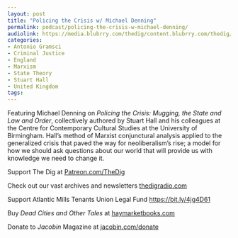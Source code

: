 ```yaml
---
layout: post
title: "Policing the Crisis w/ Michael Denning"
permalink: podcast/policing-the-crisis-w-michael-denning/
audiolink: https://media.blubrry.com/thedig/content.blubrry.com/thedig/The_Dig-EP_472-Denning.mp3
categories:
- Antonio Gramsci
- Criminal Justice
- England
- Marxism
- State Theory
- Stuart Hall
- United Kingdom
tags:
---
```




Featuring Michael Denning on *Policing the Crisis: Mugging, the State and Law and Order*, collectively authored by Stuart Hall and his colleagues at the Centre for Contemporary Cultural Studies at the University of Birmingham. Hall’s method of Marxist conjunctural analysis applied to the generalized crisis that paved the way for neoliberalism’s rise; a model for how we should ask questions about our world that will provide us with knowledge we need to change it.



Support The Dig at [Patreon.com/TheDig](http://Patreon.com/TheDig)



Check out our vast archives and newsletters [thedigradio.com](http://thedigradio.com)



Support Atlantic Mills Tenants Union Legal Fund <https://bit.ly/4jg4D61>



Buy *Dead Cities and Other Tales* at [haymarketbooks.com](http://haymarketbooks.com)



Donate to *Jacobin* Magazine at [jacobin.com/donate](http://jacobin.com/donate)

